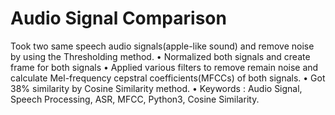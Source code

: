 # Audio Signal Comparison

Took two same speech audio signals(apple-like sound) and remove noise by using the Thresholding method.
• Normalized both signals and create frame for both signals
• Applied various filters to remove remain noise and calculate Mel-frequency cepstral coefficients(MFCCs) of both
signals.
• Got 38% similarity by Cosine Similarity method.
• Keywords : Audio Signal, Speech Processing, ASR, MFCC, Python3, Cosine Similarity.
